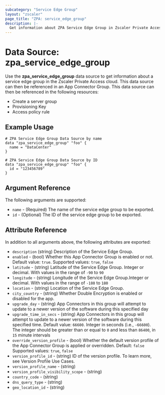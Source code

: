 ```yaml
---
subcategory: "Service Edge Group"
layout: "zscaler"
page_title: "ZPA: service_edge_group"
description: |-
  Get information about ZPA Service Edge Group in Zscaler Private Access cloud.
---
```


# Data Source: zpa_service_edge_group

Use the **zpa_service_edge_group** data source to get information about a service edge group in the Zscaler Private Access cloud. This data source can then be referenced in an App Connector Group. This data source can then be referenced in the following resources:

* Create a server group
* Provisioning Key
* Access policy rule

## Example Usage

```hcl
# ZPA Service Edge Group Data Source by name
data "zpa_service_edge_group" "foo" {
  name = "DataCenter"
}
```

```hcl
# ZPA Service Edge Group Data Source by ID
data "zpa_service_edge_group" "foo" {
  id = "123456789"
}
```

## Argument Reference

The following arguments are supported:

* `name` - (Required) The name of the service edge group to be exported.
* `id` - (Optional) The ID of the service edge group to be exported.

## Attribute Reference

In addition to all arguments above, the following attributes are exported:

* `description` (string) Description of the Service Edge Group.
* `enabled` - (bool) Whether this App Connector Group is enabled or not. Default value: `true`. Supported values: `true`, `false`
* `latitude` - (string) Latitude of the Service Edge Group. Integer or decimal. With values in the range of `-90` to `90`
* `longitude` - (string) Longitude of the Service Edge Group.Integer or decimal. With values in the range of `-180` to `180`
* `location` - (string) Location of the Service Edge Group.
* `city_country` - (string) Whether Double Encryption is enabled or disabled for the app.
* `upgrade_day` - (string) App Connectors in this group will attempt to update to a newer version of the software during this specified day
* `upgrade_time_in_secs` - (string) App Connectors in this group will attempt to update to a newer version of the software during this specified time. Default value: `66600`. Integer in seconds (i.e., `-66600`). The integer should be greater than or equal to `0` and less than `86400`, in `15` minute intervals
* `override_version_profile` - (bool) Whether the default version profile of the App Connector Group is applied or overridden. Default: `false` Supported values: `true`, `false`
* `version_profile_id` - (string) ID of the version profile. To learn more, see Version Profile Use Cases.
* `version_profile_name` - (string)
* `version_profile_visibility_scope` - (string)
* `country_code` - (string)
* `dns_query_type` - (string)
* `geo_location_id` - (string)
